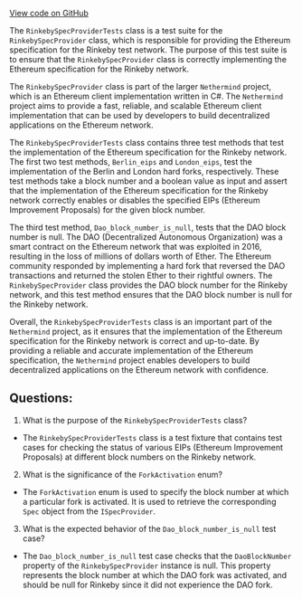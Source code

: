 [View code on GitHub](https://github.com/nethermindeth/nethermind/Nethermind.Specs.Test/RinkebySpecProviderTests.cs)

The `RinkebySpecProviderTests` class is a test suite for the `RinkebySpecProvider` class, which is responsible for providing the Ethereum specification for the Rinkeby test network. The purpose of this test suite is to ensure that the `RinkebySpecProvider` class is correctly implementing the Ethereum specification for the Rinkeby network.

The `RinkebySpecProvider` class is part of the larger `Nethermind` project, which is an Ethereum client implementation written in C#. The `Nethermind` project aims to provide a fast, reliable, and scalable Ethereum client implementation that can be used by developers to build decentralized applications on the Ethereum network.

The `RinkebySpecProviderTests` class contains three test methods that test the implementation of the Ethereum specification for the Rinkeby network. The first two test methods, `Berlin_eips` and `London_eips`, test the implementation of the Berlin and London hard forks, respectively. These test methods take a block number and a boolean value as input and assert that the implementation of the Ethereum specification for the Rinkeby network correctly enables or disables the specified EIPs (Ethereum Improvement Proposals) for the given block number.

The third test method, `Dao_block_number_is_null`, tests that the DAO block number is null. The DAO (Decentralized Autonomous Organization) was a smart contract on the Ethereum network that was exploited in 2016, resulting in the loss of millions of dollars worth of Ether. The Ethereum community responded by implementing a hard fork that reversed the DAO transactions and returned the stolen Ether to their rightful owners. The `RinkebySpecProvider` class provides the DAO block number for the Rinkeby network, and this test method ensures that the DAO block number is null for the Rinkeby network.

Overall, the `RinkebySpecProviderTests` class is an important part of the `Nethermind` project, as it ensures that the implementation of the Ethereum specification for the Rinkeby network is correct and up-to-date. By providing a reliable and accurate implementation of the Ethereum specification, the `Nethermind` project enables developers to build decentralized applications on the Ethereum network with confidence.
## Questions: 
 1. What is the purpose of the `RinkebySpecProviderTests` class?
- The `RinkebySpecProviderTests` class is a test fixture that contains test cases for checking the status of various EIPs (Ethereum Improvement Proposals) at different block numbers on the Rinkeby network.

2. What is the significance of the `ForkActivation` enum?
- The `ForkActivation` enum is used to specify the block number at which a particular fork is activated. It is used to retrieve the corresponding `Spec` object from the `ISpecProvider`.

3. What is the expected behavior of the `Dao_block_number_is_null` test case?
- The `Dao_block_number_is_null` test case checks that the `DaoBlockNumber` property of the `RinkebySpecProvider` instance is null. This property represents the block number at which the DAO fork was activated, and should be null for Rinkeby since it did not experience the DAO fork.